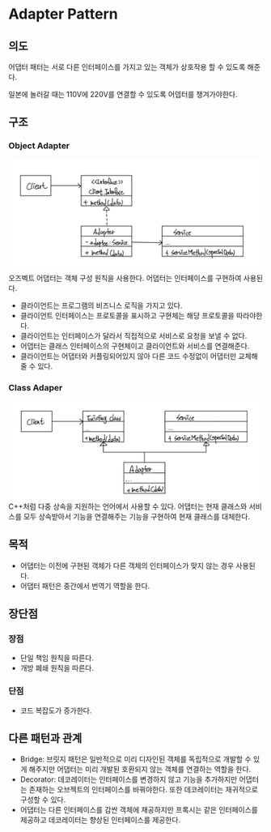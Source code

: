 # Adapter Pattern
## 의도
어댑터 패터는 서로 다른 인터페이스를 가지고 있는 객체가 상호작용 할 수 있도록 해준다.

일본에 놀러갈 때는 110V에 220V를 연결할 수 있도록 어뎁터를 챙겨가야한다.

## 구조
### Object Adapter
![object_adapter](./img/object_adapter.jpeg)
오즈벡트 어댑터는 객체 구성 원칙을 사용한다. 어댑터는 인터페이스를 구현하여 사용된다.

- 클라이언트는 프로그램의 비즈니스 로직을 가지고 있다.
- 클라이언트 인터페이스는 프로토콜을 표시하고 구현체는 해당 프로토콜을 따라야한다.
- 클라이언트는 인터페이스가 달라서 직접적으로 서비스로 요청을 보낼 수 없다.
- 어뎁터는 클래스 인터페이스의 구현체이고 클라이언트와 서비스를 연결해준다.
- 클라이언트는 어댑터와 커플링되어있지 않아 다른 코드 수정없이 어댑터만 교체해 줄 수 있다.

### Class Adaper
![class_adapter](./img/class_adaper.jpeg)
C++처럼 다중 상속을 지원하는 언어에서 사용할 수 있다. 어댑터는 현재 클래스와 서비스를 모두 상속받아서 기능을 연결해주는 기능을 구현하여 현재 클래스를 대체한다.

## 목적
- 어댑터는 이전에 구현된 객체가 다른 객체의 인터페이스가 맞지 않는 경우 사용된다.
- 어댑터 패턴은 중간에서 번역기 역할을 한다.

## 장단점
### 장점
- 단일 책임 원칙을 따른다.
- 개방 폐쇄 원칙을 따른다.

### 단점
- 코드 복잡도가 증가한다.

## 다른 패턴과 관계
- Bridge: 브릿지 패턴은 일반적으로 미리 디자인된 객체를 독립적으로 개발할 수 있게 해주지만 어댑터는 미리 개발된 호환되지 않는 객체를 연결하는 역할을 한다.
- Decorator: 데코레이터는 인터페이스를 변경하지 않고 기능을 추가하지만 어댑터는 존재하는 오브젝트의 인터페이스를 바꿔야한다. 또한 데코레이터는 재귀적으로 구성할 수 있다.
- 어댑터는 다른 인터페이스를 감싼 객체에 재공하지만 프록시는 같은 인터페이스를 제공하고 데코레이터는 향상된 인터페이스를 제공한다.